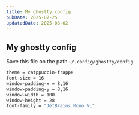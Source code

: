 ```yaml
---
title: My ghostty config
pubDate: 2025-07-25
updatedDate: 2025-08-02
---
```


## My ghostty config

Save this file on the path `~/.config/ghostty/config`

```sh
theme = catppuccin-frappe
font-size = 16
window-padding-x = 8,16
window-padding-y = 8,16
window-width = 100
window-height = 28
font-family = "JetBrains Mono NL"
```
